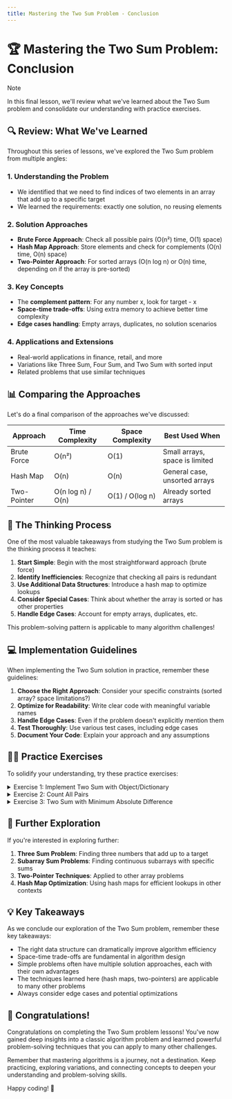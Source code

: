 ```yaml
---
title: Mastering the Two Sum Problem - Conclusion
---
```


# 🏆 Mastering the Two Sum Problem: Conclusion

> [!NOTE]
> In this final lesson, we'll review what we've learned about the Two Sum problem and consolidate our understanding with practice exercises.

## 🔍 Review: What We've Learned

Throughout this series of lessons, we've explored the Two Sum problem from multiple angles:

### 1. Understanding the Problem
- We identified that we need to find indices of two elements in an array that add up to a specific target
- We learned the requirements: exactly one solution, no reusing elements

### 2. Solution Approaches
- **Brute Force Approach**: Check all possible pairs (O(n²) time, O(1) space)
- **Hash Map Approach**: Store elements and check for complements (O(n) time, O(n) space)
- **Two-Pointer Approach**: For sorted arrays (O(n log n) or O(n) time, depending on if the array is pre-sorted)

### 3. Key Concepts
- The **complement pattern**: For any number x, look for target - x
- **Space-time trade-offs**: Using extra memory to achieve better time complexity
- **Edge cases handling**: Empty arrays, duplicates, no solution scenarios

### 4. Applications and Extensions
- Real-world applications in finance, retail, and more
- Variations like Three Sum, Four Sum, and Two Sum with sorted input
- Related problems that use similar techniques

## 📊 Comparing the Approaches

Let's do a final comparison of the approaches we've discussed:

| Approach | Time Complexity | Space Complexity | Best Used When |
|----------|-----------------|------------------|----------------|
| Brute Force | O(n²) | O(1) | Small arrays, space is limited |
| Hash Map | O(n) | O(n) | General case, unsorted arrays |
| Two-Pointer | O(n log n) / O(n) | O(1) / O(log n) | Already sorted arrays |

## 🧠 The Thinking Process

One of the most valuable takeaways from studying the Two Sum problem is the thinking process it teaches:

1. **Start Simple**: Begin with the most straightforward approach (brute force)
2. **Identify Inefficiencies**: Recognize that checking all pairs is redundant
3. **Use Additional Data Structures**: Introduce a hash map to optimize lookups
4. **Consider Special Cases**: Think about whether the array is sorted or has other properties
5. **Handle Edge Cases**: Account for empty arrays, duplicates, etc.

This problem-solving pattern is applicable to many algorithm challenges!

## 💻 Implementation Guidelines

When implementing the Two Sum solution in practice, remember these guidelines:

1. **Choose the Right Approach**: Consider your specific constraints (sorted array? space limitations?)
2. **Optimize for Readability**: Write clear code with meaningful variable names
3. **Handle Edge Cases**: Even if the problem doesn't explicitly mention them
4. **Test Thoroughly**: Use various test cases, including edge cases
5. **Document Your Code**: Explain your approach and any assumptions

## 🏋️‍♀️ Practice Exercises

To solidify your understanding, try these practice exercises:

<details>
<summary>Exercise 1: Implement Two Sum with Object/Dictionary</summary>

Instead of using a Map or Set, implement the Two Sum algorithm using a plain object (in JavaScript) or dictionary (in Python).
```javascript
function twoSumWithObject(nums, target) {
  // Your implementation here
}
```
</details>

<details>
<summary>Exercise 2: Count All Pairs</summary>

Modify the Two Sum algorithm to count the number of distinct pairs (not indices, but values) that add up to the target.
```javascript
function countPairs(nums, target) {
  // Your implementation here
}

// Example: countPairs([1, 1, 2, 3, 4], 5) should return 2 (pairs: 1+4, 2+3)
```
</details>

<details>
<summary>Exercise 3: Two Sum with Minimum Absolute Difference</summary>

Find the pair with the sum closest to the target value.
```javascript
function twoSumClosest(nums, target) {
  // Your implementation here
}

// Example: twoSumClosest([1, 2, 3, 4, 5], 10) should return [4, 5] (sum: 9)
```
</details>

## 🚀 Further Exploration

If you're interested in exploring further:

1. **Three Sum Problem**: Finding three numbers that add up to a target
2. **Subarray Sum Problems**: Finding continuous subarrays with specific sums
3. **Two-Pointer Techniques**: Applied to other array problems
4. **Hash Map Optimization**: Using hash maps for efficient lookups in other contexts

## 💡 Key Takeaways

As we conclude our exploration of the Two Sum problem, remember these key takeaways:

- The right data structure can dramatically improve algorithm efficiency
- Space-time trade-offs are fundamental in algorithm design
- Simple problems often have multiple solution approaches, each with their own advantages
- The techniques learned here (hash maps, two-pointers) are applicable to many other problems
- Always consider edge cases and potential optimizations

## 🎉 Congratulations!

Congratulations on completing the Two Sum problem lessons! You've now gained deep insights into a classic algorithm problem and learned powerful problem-solving techniques that you can apply to many other challenges.

Remember that mastering algorithms is a journey, not a destination. Keep practicing, exploring variations, and connecting concepts to deepen your understanding and problem-solving skills.

Happy coding! 🚀 